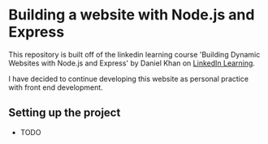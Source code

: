 # Building a website with Node.js and Express

This repository is built off of the linkedin learning course 'Building Dynamic Websites with Node.js and Express' by Daniel Khan on [LinkedIn Learning](https://www.linkedin.com/learning/instructors/daniel-khan).

I have decided to continue developing this website as personal practice with front end development.

## Setting up the project

- TODO

